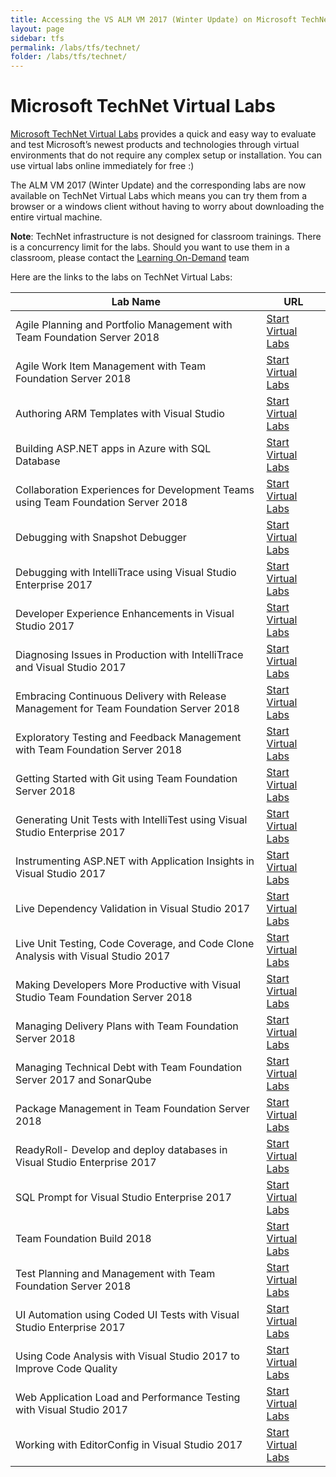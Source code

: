 ```yaml
---
title: Accessing the VS ALM VM 2017 (Winter Update) on Microsoft TechNet Virtual Labs
layout: page    
sidebar: tfs
permalink: /labs/tfs/technet/
folder: /labs/tfs/technet/
---
```

# Microsoft TechNet Virtual Labs

[Microsoft TechNet Virtual Labs](https://technet.microsoft.com/en-us/virtuallabs) provides a quick and easy way to evaluate and test Microsoft’s newest products and technologies through virtual environments that do not require any complex setup or installation. You can use virtual labs online immediately for free :)

The ALM VM 2017 (Winter Update) and the corresponding labs are now available on TechNet Virtual Labs which means you can try them from a browser or a windows client without having to worry about downloading the entire virtual machine.

**Note**: TechNet infrastructure is not designed for classroom trainings. There is a concurrency limit for the labs. Should you want to use them in a classroom, please contact the [Learning On-Demand](mailto:lodslabs@microsoft.com?Subject=TechNet%20labs%20for%20classroom%20usage) team

Here are the links to the labs on TechNet Virtual Labs:

|Lab Name| URL|
|--------|----|
|Agile Planning and Portfolio Management with Team Foundation Server 2018| [Start Virtual Labs](https://www.microsoft.com/handsonlabs/SelfPacedLabs?storyId=external%3A%2F%2Fcontent-private%2Fcontent%2Fexternal%2FMicrosoft-Virtual-Labs%2FDT00152)|
|Agile Work Item Management with Team Foundation Server 2018| [Start Virtual Labs](https://www.microsoft.com/handsonlabs/SelfPacedLabs/?storyId=external://content-private/content/external/Microsoft-Virtual-Labs/DT00153)|
|Authoring ARM Templates with Visual Studio| [Start Virtual Labs](https://www.microsoft.com/handsonlabs/SelfPacedLabs/?storyId=external://content-private/content/external/Microsoft-Virtual-Labs/DT00154)|
|Building ASP.NET apps in Azure with SQL Database| [Start Virtual Labs](https://www.microsoft.com/handsonlabs/SelfPacedLabs/?storyId=external://content-private/content/external/Microsoft-Virtual-Labs/DT00155)|
|Collaboration Experiences for Development Teams using Team Foundation Server 2018|[Start Virtual Labs](https://www.microsoft.com/handsonlabs/SelfPacedLabs/?storyId=external://content-private/content/external/Microsoft-Virtual-Labs/DT00156)|
|Debugging with Snapshot Debugger| [Start Virtual Labs](https://www.microsoft.com/handsonlabs/SelfPacedLabs/?storyId=external://content-private/content/external/Microsoft-Virtual-Labs/DT00158)|
|Debugging with IntelliTrace using Visual Studio Enterprise 2017| [Start Virtual Labs](https://www.microsoft.com/handsonlabs/SelfPacedLabs/?storyId=external://content-private/content/external/Microsoft-Virtual-Labs/DT00157)|
|Developer Experience Enhancements in Visual Studio 2017| [Start Virtual Labs](https://www.microsoft.com/handsonlabs/SelfPacedLabs/?storyId=external://content-private/content/external/Microsoft-Virtual-Labs/DT00159)|
|Diagnosing Issues in Production with IntelliTrace and Visual Studio 2017| [Start Virtual Labs](https://www.microsoft.com/handsonlabs/SelfPacedLabs/?storyId=external://content-private/content/external/Microsoft-Virtual-Labs/DT00160)|
|Embracing Continuous Delivery with Release Management for Team Foundation Server 2018| [Start Virtual Labs](https://www.microsoft.com/handsonlabs/SelfPacedLabs/?storyId=external://content-private/content/external/Microsoft-Virtual-Labs/DT00161)|
|Exploratory Testing and Feedback Management with Team Foundation Server 2018| [Start Virtual Labs](https://www.microsoft.com/handsonlabs/SelfPacedLabs/?storyId=external://content-private/content/external/Microsoft-Virtual-Labs/DT00162)|
|Getting Started with Git using Team Foundation Server 2018| [Start Virtual Labs](https://www.microsoft.com/handsonlabs/SelfPacedLabs/?storyId=external://content-private/content/external/Microsoft-Virtual-Labs/DT00163)|
|Generating Unit Tests with IntelliTest using Visual Studio Enterprise 2017| [Start Virtual Labs](https://www.microsoft.com/handsonlabs/SelfPacedLabs/?storyId=external://content-private/content/external/Microsoft-Virtual-Labs/DT00166)|
|Instrumenting ASP.NET with Application Insights in Visual Studio 2017| [Start Virtual Labs](https://www.microsoft.com/handsonlabs/SelfPacedLabs/?storyId=external://content-private/content/external/Microsoft-Virtual-Labs/DT00164)|
|Live Dependency Validation in Visual Studio 2017| [Start Virtual Labs](https://www.microsoft.com/handsonlabs/SelfPacedLabs/?storyId=external://content-private/content/external/Microsoft-Virtual-Labs/DT00168)|
|Live Unit Testing, Code Coverage, and Code Clone Analysis with Visual Studio 2017| [Start Virtual Labs](https://www.microsoft.com/handsonlabs/SelfPacedLabs/?storyId=external://content-private/content/external/Microsoft-Virtual-Labs/DT00169)|
|Making Developers More Productive with Visual Studio Team Foundation Server 2018| [Start Virtual Labs](https://www.microsoft.com/handsonlabs/SelfPacedLabs/?storyId=external://content-private/content/external/Microsoft-Virtual-Labs/DT00170)|
|Managing Delivery Plans with Team Foundation Server 2018| [Start Virtual Labs](https://www.microsoft.com/handsonlabs/SelfPacedLabs/?storyId=external://content-private/content/external/Microsoft-Virtual-Labs/DT00171)|
|Managing Technical Debt with Team Foundation Server 2017 and SonarQube| [Start Virtual Labs]()|
|Package Management in Team Foundation Server 2018| [Start Virtual Labs](https://www.microsoft.com/handsonlabs/SelfPacedLabs/?storyId=external://content-private/content/external/Microsoft-Virtual-Labs/DT00173)|
|ReadyRoll- Develop and deploy databases in Visual Studio Enterprise 2017| [Start Virtual Labs](https://www.microsoft.com/handsonlabs/SelfPacedLabs/?storyId=external://content-private/content/external/Microsoft-Virtual-Labs/DT00174)|
|SQL Prompt for Visual Studio Enterprise 2017| [Start Virtual Labs]()|
|Team Foundation Build 2018| [Start Virtual Labs](https://www.microsoft.com/handsonlabs/SelfPacedLabs/?storyId=external://content-private/content/external/Microsoft-Virtual-Labs/DT00167)|
|Test Planning and Management with Team Foundation Server 2018| [Start Virtual Labs](https://www.microsoft.com/handsonlabs/SelfPacedLabs/?storyId=external://content-private/content/external/Microsoft-Virtual-Labs/DT00175)|
|UI Automation using Coded UI Tests with Visual Studio Enterprise 2017| [Start Virtual Labs](https://www.microsoft.com/handsonlabs/SelfPacedLabs/?storyId=external://content-private/content/external/Microsoft-Virtual-Labs/DT00165)|
|Using Code Analysis with Visual Studio 2017 to Improve Code Quality| [Start Virtual Labs](https://www.microsoft.com/handsonlabs/SelfPacedLabs/?storyId=external://content-private/content/external/Microsoft-Virtual-Labs/DT00176)|
|Web Application Load and Performance Testing with Visual Studio 2017| [Start Virtual Labs](https://www.microsoft.com/handsonlabs/SelfPacedLabs/?storyId=external://content-private/content/external/Microsoft-Virtual-Labs/DT00177)|
|Working with EditorConfig in Visual Studio 2017| [Start Virtual Labs](https://www.microsoft.com/handsonlabs/SelfPacedLabs/?storyId=external://content-private/content/external/Microsoft-Virtual-Labs/DT00178)|